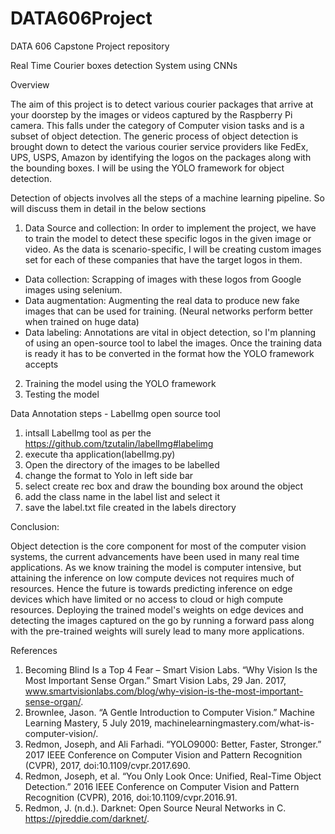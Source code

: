 # DATA606Project
DATA 606 Capstone Project repository 

Real Time Courier boxes detection System using CNNs


Overview

The aim of this project is to detect various courier packages that arrive at your doorstep by the images or videos captured by the Raspberry Pi camera. This falls under the category of Computer vision tasks and is a subset of object detection. The generic process of object detection is brought down to detect the various courier service providers like FedEx, UPS, USPS, Amazon by identifying the logos on the packages along with the bounding boxes. I will be using the YOLO framework for object detection. 



Detection of objects involves all the steps of a machine learning pipeline. So will discuss them in detail in the below sections

1. Data Source and collection: 
In order to implement the project, we have to train the model to detect these specific logos in the given image or video. As the data is scenario-specific, I will be creating custom images set for each of these companies that have the target logos in them. 
* Data collection: Scrapping of images with these logos from Google images using selenium.
* Data augmentation: Augmenting the real data to produce new fake images that can be used for training. (Neural networks perform better when trained on huge data) 
* Data labeling: Annotations are vital in object detection, so I'm planning of using an open-source tool to label the images. 
Once the training data is ready it has to be converted in the format how the YOLO framework accepts
2. Training the model using the YOLO framework 
3. Testing the model 


Data Annotation steps - LabelImg open source tool
  1. intsall LabelImg tool as per the https://github.com/tzutalin/labelImg#labelimg
  2. execute tha application(labelImg.py)
  3. Open the directory of the images to be labelled 
  4. change the format to Yolo in left side bar 
  5. select create rec box and draw the bounding box around the object 
  6. add the class name in the label list and select it
  7. save the label.txt file created in the labels directory

Conclusion:

Object detection is the core component for most of the computer vision systems, the current advancements have been used in many real time applications. 
As we know training the model is computer intensive, but attaining the inference on low compute devices not requires much of resources. Hence the future is towards predicting inference on edge devices which have limited or no access to cloud or  high compute resources. Deploying the trained model's weights on edge devices and detecting the images captured on the go by running a forward pass along with the pre-trained weights will surely lead to many more applications.


References

1. Becoming Blind Is a Top 4 Fear – Smart Vision Labs. “Why Vision Is the Most Important Sense Organ.” Smart Vision Labs, 29 Jan. 2017, www.smartvisionlabs.com/blog/why-vision-is-the-most-important-sense-organ/.
2. Brownlee, Jason. “A Gentle Introduction to Computer Vision.” Machine Learning Mastery, 5 July 2019, machinelearningmastery.com/what-is-computer-vision/.
3. Redmon, Joseph, and Ali Farhadi. “YOLO9000: Better, Faster, Stronger.” 2017 IEEE Conference on Computer Vision and Pattern Recognition (CVPR), 2017, doi:10.1109/cvpr.2017.690.
4. Redmon, Joseph, et al. “You Only Look Once: Unified, Real-Time Object Detection.” 2016 IEEE Conference on Computer Vision and Pattern Recognition (CVPR), 2016, doi:10.1109/cvpr.2016.91.
5. Redmon, J. (n.d.). Darknet: Open Source Neural Networks in C. https://pjreddie.com/darknet/.
